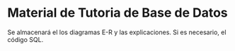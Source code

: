 # Material de Tutoria de Base de Datos

Se almacenará el los diagramas E-R y las explicaciones. Si es necesario, el
código SQL.
